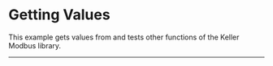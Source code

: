 # Getting Values <!-- {#example_get_values} -->

This example gets values from and tests other functions of the Keller Modbus library.

_______

[//]: # ( @section example_get_values_pio_config PlatformIO Configuration )

[//]: # ( @include{lineno} GetValues/platformio.ini )

[//]: # ( @section example_get_values_code The Complete Code )

[//]: # ( @include{lineno} GetValues/GetValues.ino )
